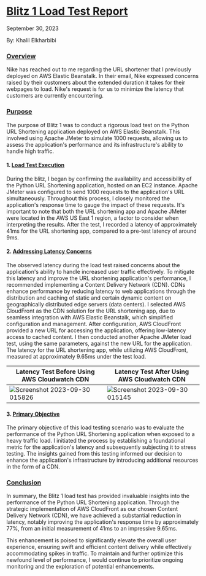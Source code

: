 # <ins>Blitz 1 Load Test Report</ins>

September 30, 2023

By:  Khalil Elkharbibi


### <ins>Overview</ins>

Nike has reached out to me regarding the URL shortener that I previously deployed on AWS Elastic Beanstalk. In their email, Nike expressed concerns raised by their customers about the extended duration it takes for their webpages to load. Nike's request is for us to minimize the latency that customers are currently encountering.

### <ins>Purpose</ins>

The purpose of Blitz 1 was to conduct a rigorous load test on the Python URL Shortening application deployed on AWS Elastic Beanstalk. This involved using Apache JMeter to simulate 1000 requests, allowing us to assess the application's performance and its infrastructure's ability to handle high traffic.


#### 1. <ins>Load Test Execution</ins>

During the blitz, I began by confirming the availability and accessibility of the Python URL Shortening application, hosted on an EC2 instance. Apache JMeter was configured to send 1000 requests to the application's URL simultaneously. Throughout this process, I closely monitored the application's response time to gauge the impact of these requests. It's important to note that both the URL shortening app and Apache JMeter were located in the AWS US East 1 region, a factor to consider when interpreting the results. After the test, I recorded a latency of approximately 41ms for the URL shortening app, compared to a pre-test latency of around 9ms.


#### 2. <ins>Addressing Latency Concerns</ins>

The observed latency during the load test raised concerns about the application's ability to handle increased user traffic effectively. To mitigate this latency and improve the URL shortening application's performance, I recommended implementing a Content Delivery Network (CDN). CDNs enhance performance by reducing latency to web applications through the distribution and caching of static and certain dynamic content on geographically distributed edge servers (data centers). I selected AWS CloudFront as the CDN solution for the URL shortening app, due to seamless integration with AWS Elastic Beanstalk, which simplified configuration and management. After configuration, AWS CloudFront provided a new URL for accessing the application, offering low-latency access to cached content. I then conducted another Apache JMeter load test, using the same parameters, against the new URL for the application. The latency for the URL shortening app, while utilizing AWS CloudFront, measured at approximately 9.65ms under the test load.


 | Latency Test Before Using AWS Cloudwatch CDN                 | Latency Test After Using AWS Cloudwatch CDN               |
 | ----------------------------------- | ----------------------------------- |
 | ![Screenshot 2023-09-30 015826](https://github.com/atlas-lion91/Blitz1/assets/140761974/50b1b2fc-98ec-4da8-9b78-6ae6d7fae57e) | ![Screenshot 2023-09-30 015145](https://github.com/atlas-lion91/Blitz1/assets/140761974/52c6847d-a2d9-4631-81ea-03b41cb6e2f8) |



#### 3. <ins>Primary Objective</ins>

The primary objective of this load testing scenario was to evaluate the performance of the Python URL Shortening application when exposed to a heavy traffic load. I initiated the process by establishing a foundational metric for the application's latency and subsequently subjecting it to stress testing. The insights gained from this testing informed our decision to enhance the application's infrastructure by introducing additional resources in the form of a CDN.



### <ins>Conclusion</ins>

In summary, the Blitz 1 load test has provided invaluable insights into the performance of the Python URL Shortening application. Through the strategic implementation of AWS CloudFront as our chosen Content Delivery Network (CDN), we have achieved a substantial reduction in latency, notably improving the application's response time by approximately 77%, from an initial measurement of 41ms to an impressive 9.65ms.

This enhancement is poised to significantly elevate the overall user experience, ensuring swift and efficient content delivery while effectively accommodating spikes in traffic. To maintain and further optimize this newfound level of performance, I would continue to prioritize ongoing monitoring and the exploration of potential enhancements. 
